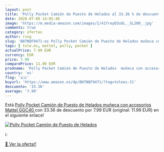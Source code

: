 ```yaml
---
layout: post
title: 'Polly Pocket Camión de Puesto de Helados al 33.36 % de descuento'
date: 2020-07-08 14:02:48
image: 'https://m.media-amazon.com/images/I/41YreyD3uOL._SL200_.jpg'
comments: true
category: ofertas
author: ring
slug: 'B07NQF9471-es Polly Pocket Camión de Puesto de Helados muñeca con...'
tags: [ tole.es, mattel, polly, pocket ]
actualPrice: 7.99 EUR
currency: EUR
price: 7.99
comparePrice: 11.99 EUR
prodname: 'Polly Pocket Camión de Puesto de Helados  muñeca con accesorios  Mattel GGC40 '
country: 'es'
flag: '🇪🇸'
buyurl: 'https://www.amazon.es/dp/B07NQF9471/?tag=tolees-21'
descuento: '33.36'
average: '7.99'
---
```


Está [Polly Pocket Camión de Puesto de Helados  muñeca con accesorios  Mattel GGC40 ](https://www.amazon.es/dp/B07NQF9471/?tag=tolees-21) con 33.36 de descuento por 7.99 EUR (original: 11.99 EUR) en el siguiente enlace!

[![Polly Pocket Camión de Puesto de Helados](https://m.media-amazon.com/images/I/41YreyD3uOL._SL200_.jpg)](https://www.amazon.es/dp/B07NQF9471/?tag=tolees-21)

ℹ️:


[🛒 Ver la oferta!!](https://www.amazon.es/dp/B07NQF9471/?tag=tolees-21)
